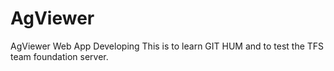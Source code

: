 # AgViewer
AgViewer Web App Developing
This is to learn GIT HUM and 
to test the TFS team foundation server. 
